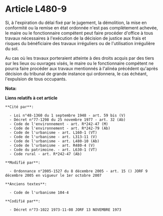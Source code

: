 # Article L480-9

Si, à l'expiration du délai fixé par le jugement, la démolition, la mise en conformité ou la remise en état ordonnée n'est
pas complètement achevée, le maire ou le fonctionnaire compétent peut faire procéder d'office à tous travaux nécessaires à
l'exécution de la décision de justice aux frais et risques du bénéficiaire des travaux irréguliers ou de l'utilisation
irrégulière du sol.

Au cas où les travaux porteraient atteinte à des droits acquis par des tiers sur les lieux ou ouvrages visés, le maire ou le
fonctionnaire compétent ne pourra faire procéder aux travaux mentionnés à l'alinéa précédent qu'après décision du tribunal de
grande instance qui ordonnera, le cas échéant, l'expulsion de tous occupants.

**Nota:**



**Liens relatifs à cet article**

	**Cité par**:

	  - Loi n°48-1360 du 1 septembre 1948 - art. 59 bis (V)
	  - Décret n°77-1298 du 25 novembre 1977 - art. 32 (Ab)
	  - Code de l'environnement - art. R*242-47 (M)
	  - Code de l'environnement - art. R*242-79 (Ab)
	  - Code de l'urbanisme - art. L160-1 (VT)
	  - Code de l'urbanisme - art. L313-11 (V)
	  - Code de l'urbanisme - art. L480-10 (Ab)
	  - Code de l'urbanisme - art. R480-4 (V)
	  - Code du patrimoine. - art. L630-1 (VT)
	  - Code rural - art. R*242-47 (Ab)

	**Modifié par**:

	  - Ordonnance n°2005-1527 du 8 décembre 2005 - art. 15 () JORF 9 décembre 2005 en vigueur le 1er octobre 2007

	**Anciens textes**:

	  - Code de l'urbanisme 104-4

	**Codifié par**:

	  - Décret n°73-1022 1973-11-08 JORF 13 NOVEMBRE 1973
